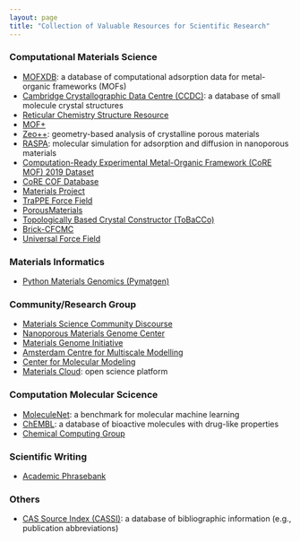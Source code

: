 ```yaml
---
layout: page
title: "Collection of Valuable Resources for Scientific Research"
---
```


### Computational Materials Science
- [MOFXDB](https://mof.tech.northwestern.edu/): a database of computational adsorption data for metal-organic frameworks (MOFs)
- [Cambridge Crystallographic Data Centre (CCDC)](https://www.ccdc.cam.ac.uk/structures/): a database of small molecule crystal structures
- [Reticular Chemistry Structure Resource](https://rcsr.anu.edu.au/)
- [MOF+](https://www.mofplus.org/)
- [Zeo++](http://www.zeoplusplus.org/): geometry-based analysis of crystalline porous materials
- [RASPA](https://iraspa.org/raspa/): molecular simulation for adsorption and diffusion in nanoporous materials​
- [Computation-Ready Experimental Metal-Organic Framework (CoRE MOF) 2019 Dataset](https://zenodo.org/records/7691378)
- [CoRE COF Database](https://core-cof.github.io/CoRE-COF-Database/)
- [Materials Project](https://next-gen.materialsproject.org/)
- [TraPPE Force Field](http://trappe.oit.umn.edu/)
- [PorousMaterials](https://simonensemble.github.io/PorousMaterials.jl/stable/)
- [Topologically Based Crystal Constructor (ToBaCCo)](https://github.com/tobacco-mofs/tobacco_3.0)
- [Brick-CFCMC](https://gitlab.com/ETh_TU_Delft/Brick-CFCMC)
- [Universal Force Field](https://simonensemble.github.io/PorousMaterials.jl/dev/force_field/)


### Materials Informatics
- [Python Materials Genomics (Pymatgen)](https://pymatgen.org/)


### Community/Research Group
- [Materials Science Community Discourse](https://matsci.org/)
- [Nanoporous Materials Genome Center](http://www1.chem.umn.edu/nmgc/)
- [Materials Genome Initiative](https://www.mgi.gov/)
- [Amsterdam Centre for Multiscale Modelling](https://www.acmm.nl/)
- [Center for Molecular Modeling](https://molmod.ugent.be/)
- [Materials Cloud](https://www.materialscloud.org/home): open science platform


### Computation Molecular Scicence
- [MoleculeNet](https://moleculenet.org/): a benchmark for molecular machine learning
- [ChEMBL](https://www.ebi.ac.uk/chembl/): a database of bioactive molecules with drug-like properties
- [Chemical Computing Group](https://www.chemcomp.com/index.htm)


### Scientific Writing
- [Academic Phrasebank](https://www.phrasebank.manchester.ac.uk/)


### Others
- [CAS Source Index (CASSI)](https://cassi.cas.org/search.jsp): a database of bibliographic information (e.g., publication abbreviations)


